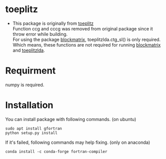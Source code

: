 # toeplitz

- This package is originally from [toeplitz](https://github.com/trichter/toeplitz)  
Function ccg and cccg was removed from original package since it throw error while building.  
For using the package [blockmatrix](https://github.com/jsosulski/blockmatrix), toeplitzlda.ctg_sl() is only required. Which means, these functions are not required for running [blockmatrix](https://github.com/jsosulski/blockmatrix) and [toeplitzlda](https://github.com/jsosulski/toeplitzlda).

# Requirment
numpy is required.

# Installation
You can install package with following commands. (on ubuntu)

```
sudo apt install gfortran
python setup.py install
```

If it's failed, following commands may help fixing. (only on anaconda)
```
conda install -c conda-forge fortran-compiler
```
